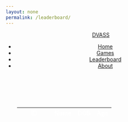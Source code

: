 ```yaml
---
layout: none
permalink: /leaderboard/
---
```


<head>
    <link rel="stylesheet" type="text/css" href="{{ site.baseurl }}/index.css">
    <!-- JQuery -->
    <script type="text/javascript" language="javascript" src="https://code.jquery.com/jquery-3.5.1.js"></script>
    <script type="text/javascript" language="javascript" src="https://cdn.datatables.net/1.13.4/js/jquery.dataTables.min.js"></script>
    <!-- Bootstrap -->
    <script type="text/javascript" language="javascript" src="https://cdn.datatables.net/1.13.4/js/dataTables.bootstrap5.min.js"></script>
    <style>
        #flaskTable th:first-child {
            width: 75px;
        }
        #flaskTable td:not(:first-child) {
          width: 150px;
        }
        section { 
            position: relative;
            width: 100%;
            height: 100vh;
            padding: 30px;
            display: flex;
        }
        table { border: none; border-collapse: collapse; color:white; }
        table td { border-left: 1px solid #000; }
        table td:first-child { border-left: none; }
        .row {position:relative; display:flex; justify-content:space-between;}
    </style>
</head>
<body>
<header>
    <a href="{{ site.baseurl }}/index" class="logo">DVASS</a>
    <ul>
        <li><a href="{{ site.baseurl }}/index">Home</a></li>
        <li><a href="{{ site.baseurl }}/games">Games</a></li>
        <li><a href="{{ site.baseurl }}/leaderboard/">Leaderboard</a></li>
        <li><a href="{{ site.baseurl }}/about">About</a></li>
    </ul>
</header>
<section>
    <table id="flaskTable" class="table table-striped nowrap" style="width:100%">
        <thead id="flaskHead">
            <tr>
                <th>ID</th>
                <th>Name</th>
                <th>DOB</th>
                <th>Age</th>
            </tr>
        </thead>
        <tbody id="flaskBody"></tbody>
    </table>
</section>
</body>

<script>
  $(document).ready(function() {
    fetch('https://flask.nighthawkcodingsociety.com/api/users/', { mode: 'cors' })
    .then(response => {
      if (!response.ok) {
        throw new Error('API response failed');
      }
      return response.json();
    })
    .then(data => {
      for (const row of data) {
        $('#flaskBody').append('<tr><td>' + 
            row.id + '</td><td>' + 
            row.name + '</td><td>' + 
            row.dob + '</td><td>' + 
            row.age + '</td></tr>');
      }
      $("#flaskTable").DataTable();
    })
    .catch(error => {
      console.error('Error:', error);
    });
  });
</script>